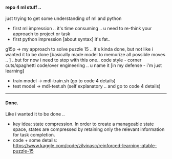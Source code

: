 #### repo 4 ml stuff .. 
just trying to get some understanding of ml and python 
 - first ml impression .. it's time consuming .. u need to re-think your approach to project or task
 - first python impression [about syntax] it's fat.. 

g15p -> my approach to solve puzzle 15 .. 
it's kinda done, but not like i wanted it to be done 
[basically made model to memorize all possible moves .. ]
..but for now i need to stop with this one.. 
code style - corner cuts/spaghetti code/over engineering .. u name it [in my defense - i'm just learning]

- train model -> mdl-train.sh (go to code 4 details)
- test model -> mdl-test.sh   (self explanatory .. and go to code 4 details)

*****************************************
#### Done. 
Like i wanted it to be done .. 
- key idea: state compression. In order to create a manageable state space, states are compressed by retaining only the relevant information for task completion.
- code + some details: https://www.kaggle.com/code/zilvinasc/reinforced-learning-qtable-puzzle-15
